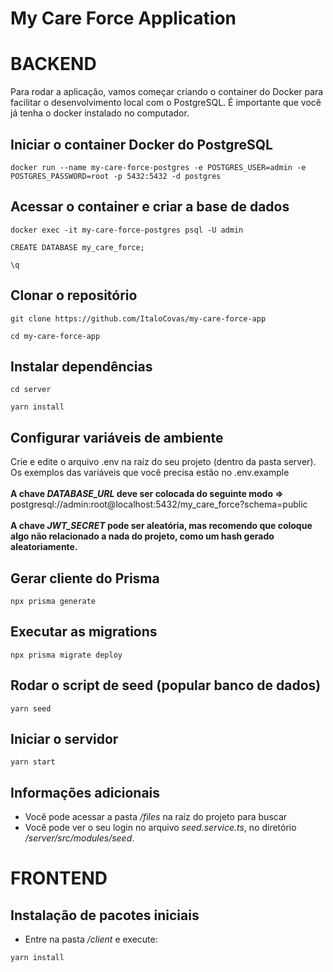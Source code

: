 # My Care Force Application

# BACKEND

Para rodar a aplicação, vamos começar criando o container do Docker para facilitar o desenvolvimento local com o PostgreSQL.
É importante que você já tenha o docker instalado no computador.

## Iniciar o container Docker do PostgreSQL
````
docker run --name my-care-force-postgres -e POSTGRES_USER=admin -e POSTGRES_PASSWORD=root -p 5432:5432 -d postgres
````

## Acessar o container e criar a base de dados
````
docker exec -it my-care-force-postgres psql -U admin
````
````
CREATE DATABASE my_care_force;
````
````
\q
````

## Clonar o repositório
````
git clone https://github.com/ItaloCovas/my-care-force-app
````
````
cd my-care-force-app
````

## Instalar dependências
````
cd server
````
````
yarn install
````

## Configurar variáveis de ambiente
Crie e edite o arquivo .env na raíz do seu projeto (dentro da pasta server). <br/>
Os exemplos das variáveis que você precisa estão no .env.example <br/> <br/>
**A chave *DATABASE_URL* deve ser colocada do seguinte modo =>** postgresql://admin:root@localhost:5432/my_care_force?schema=public  <br/> <br/>
**A chave *JWT_SECRET* pode ser aleatória, mas recomendo que coloque algo não relacionado a nada do projeto, como um hash gerado aleatoriamente.** <br/>

## Gerar cliente do Prisma
````
npx prisma generate
````

## Executar as migrations
````
npx prisma migrate deploy
````

## Rodar o script de seed (popular banco de dados)
````
yarn seed
````

## Iniciar o servidor
````
yarn start
````

## Informações adicionais
- Você pode acessar a pasta */files* na raíz do projeto para buscar 
- Você pode ver o seu login no arquivo *seed.service.ts*, no diretório */server/src/modules/seed*.

# FRONTEND

## Instalação de pacotes iniciais 
- Entre na pasta */client* e execute:
````
yarn install
````


